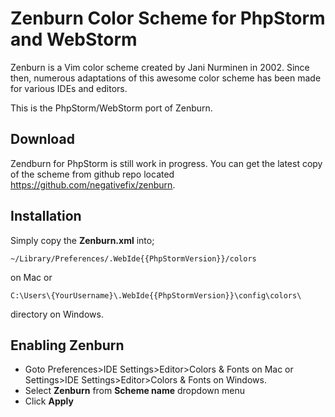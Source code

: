 # Zenburn Color Scheme for PhpStorm and WebStorm


Zenburn is a Vim color scheme created by Jani Nurminen in 2002. Since then, numerous adaptations of this awesome color scheme has been made for various IDEs and editors.

This is the PhpStorm/WebStorm port of Zenburn.

## Download
Zendburn for PhpStorm is still work in progress. You can get the latest copy of the scheme from github repo located https://github.com/negativefix/zenburn.

## Installation
Simply copy the __Zenburn.xml__ into;

	~/Library/Preferences/.WebIde{{PhpStormVersion}}/colors

on Mac or 

	C:\Users\{YourUsername}\.WebIde{{PhpStormVersion}}\config\colors\ 

directory on Windows.

## Enabling Zenburn
* Goto Preferences>IDE Settings>Editor>Colors & Fonts on Mac or
Settings>IDE Settings>Editor>Colors & Fonts on Windows.
* Select __Zenburn__ from __Scheme name__ dropdown menu
* Click __Apply__

